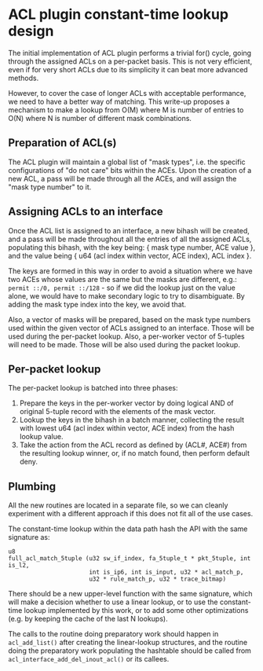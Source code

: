 ACL plugin constant-time lookup design
======================================

The initial implementation of ACL plugin performs a trivial for() cycle,
going through the assigned ACLs on a per-packet basis. This is not very
efficient, even if for very short ACLs due to its simplicity it can beat
more advanced methods.

However, to cover the case of longer ACLs with acceptable performance,
we need to have a better way of matching. This write-up proposes
a mechanism to make a lookup from O(M) where M is number of entries
to O(N) where N is number of different mask combinations.

Preparation of ACL(s)
---------------------

The ACL plugin will maintain a global list of "mask types", i.e. the specific
configurations of "do not care" bits within the ACEs.
Upon the creation of a new ACL, a pass will be made through all the
ACEs, and will assign the "mask type number" to it.

Assigning ACLs to an interface
------------------------------

Once the ACL list is assigned to an interface, a new bihash will be created,
and a pass will be made throughout all the entries of all the assigned ACLs,
populating this bihash, with the key being: { mask type number, ACE value },
and the value being { u64 (acl index within vector, ACE index), ACL index }.

The keys are formed in this way in order to avoid a situation where we have
two ACEs whose values are the same but the masks are different, e.g.:
`permit ::/0, permit ::/128` - so if we did the lookup just on the value
alone, we would have to make secondary logic to try to disambiguate.
By adding the mask type index into the key, we avoid that.

Also, a vector of masks will be prepared, based on the mask type numbers
used within the given vector of ACLs assigned to an interface. Those will
be used during the per-packet lookup. Also, a per-worker vector of 5-tuples
will need to be made. Those will be also used during the packet lookup.

Per-packet lookup
-----------------

The per-packet lookup is batched into three phases:

1. Prepare the keys in the per-worker vector by doing logical AND of
   original 5-tuple record with the elements of the mask vector.
2. Lookup the keys in the bihash in a batch manner, collecting the
   result with lowest u64 (acl index within vector, ACE index) from
   the hash lookup value.
3. Take the action from the ACL record as defined by (ACL#, ACE#) from the
   resulting lookup winner, or, if no match found, then perform default deny.

Plumbing
--------

All the new routines are located in a separate file,
so we can cleanly experiment with a different approach if this
does not fit all of the use cases.

The constant-time lookup within the data path hash the API with
the same signature as:

```
u8
full_acl_match_5tuple (u32 sw_if_index, fa_5tuple_t * pkt_5tuple, int is_l2,
                       int is_ip6, int is_input, u32 * acl_match_p,
                       u32 * rule_match_p, u32 * trace_bitmap)
```

There should be a new upper-level function with the same signature, which
will make a decision whether to use a linear lookup, or to use the
constant-time lookup implemented by this work, or to add some other
optimizations (e.g. by keeping the cache of the last N lookups).

The calls to the routine doing preparatory work should happen
in `acl_add_list()` after creating the linear-lookup structures, 
and the routine doing the preparatory work populating the hashtable
should be called from `acl_interface_add_del_inout_acl()` or its callees.


